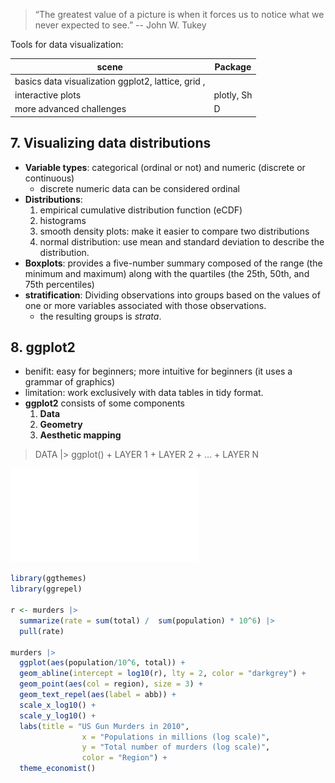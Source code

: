 > “The greatest value of a picture is when it forces us to notice what we never expected to see.” -- John W. Tukey

Tools for data visualization: 

| scene                     | Package                 |
| ------------------------- | ---------------------- |
| basics data visualization ggplot2, lattice, grid ,  |
| interactive plots         | plotly, Sh              |
| more advanced challenges  | D                       |

## 7. Visualizing data distributions
- **Variable types**: categorical (ordinal or not) and numeric (discrete or continuous)
	- discrete numeric data can be considered ordinal
- **Distributions**: 
	1. empirical cumulative distribution function (eCDF)
	2. histograms
	3. smooth density plots: make it easier to compare two distributions
	4. normal distribution: use mean and standard deviation to describe the distribution.
- **Boxplots**: provides a five-number summary composed of the range (the minimum and maximum) along with the quartiles (the 25th, 50th, and 75th percentiles)
-  **stratification**: Dividing observations into groups based on the values of one or more variables associated with those observations. 
	- the resulting groups is _strata_.

## 8. ggplot2
- benifit: easy for beginners; more intuitive for beginners (it uses a grammar of graphics)
- limitation: work exclusively with data tables in tidy format.
- **ggplot2** consists of some components
	1. **Data**
	2. **Geometry**
	3. **Aesthetic mapping**

> DATA |> ggplot() + LAYER 1 + LAYER 2 + … + LAYER N

![ggplot](./asset/data-visualization.pdf)

```R
library(ggthemes)
library(ggrepel)

r <- murders |> 
  summarize(rate = sum(total) /  sum(population) * 10^6) |>
  pull(rate)

murders |> 
  ggplot(aes(population/10^6, total)) +   
  geom_abline(intercept = log10(r), lty = 2, color = "darkgrey") +
  geom_point(aes(col = region), size = 3) +
  geom_text_repel(aes(label = abb)) + 
  scale_x_log10() +
  scale_y_log10() +
  labs(title = "US Gun Murders in 2010",
                x = "Populations in millions (log scale)", 
                y = "Total number of murders (log scale)",
                color = "Region") +
  theme_economist()
```